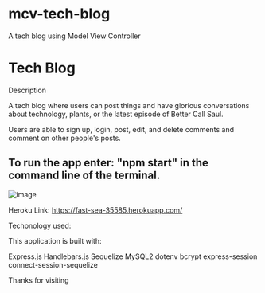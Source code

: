 # mcv-tech-blog
A tech blog using Model View Controller

# Tech Blog

Description

A tech blog where users can post things and have glorious conversations about technology, plants, or the latest episode of Better Call Saul. 

Users are able to sign up, login, post, edit, and delete comments and comment on other people's posts.   

## To run the app enter: "npm start" in the command line of the terminal.

![image](https://user-images.githubusercontent.com/96952755/180025612-0bd37fc5-c12b-4ef2-b887-784a904fcce8.png)




Heroku Link: https://fast-sea-35585.herokuapp.com/

Techonology used:

This application is built with:

Express.js
Handlebars.js
Sequelize
MySQL2
dotenv
bcrypt
express-session
connect-session-sequelize

Thanks for visiting
